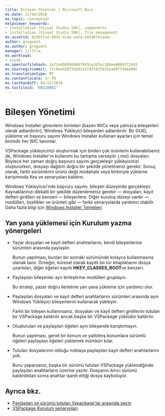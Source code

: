 ```yaml
---
title: Bileşen Yönetimi | Microsoft Docs
ms.date: 11/04/2016
ms.topic: conceptual
helpviewer_keywords:
- installation [Visual Studio SDK], components
- installation [Visual Studio SDK], file management
ms.assetid: 029bffa2-6841-4caa-a41a-442467e1aedc
author: gregvanl
ms.author: gregvanl
manager: jillfra
ms.workload:
- vssdk
ms.openlocfilehash: 1ef2edb8996984f943ce3d7ec168eed0692f2493
ms.sourcegitcommit: 1fc6ee928733e61a1f42782f832ead9f7946d00c
ms.translationtype: MT
ms.contentlocale: tr-TR
ms.lasthandoff: 04/22/2019
ms.locfileid: "60110082"
---
```

# <a name="component-management"></a>Bileşen Yönetimi
Windows Installer görevlerin birimleri (bazen WICs veya yalnızca bileşenleri olarak adlandırılır), Windows Yükleyici bileşenleri adlandırılır. Bir GUID, yükleme ve başvuru sayımı Windows Installer kullanan ayarları için temel birimdir her WIC tanımlar.

 VSPackage yükleyicinizi oluşturmak için birden çok ürünlerin kullanabilseniz de, Windows Installer'ın kullanımı bu tartışma varsayılır (*.msi*) dosyaları. Böylece her zaman doğru başvuru sayımı gerçekleşir yükleyicinizi oluştururken, dosyayı dağıtım doğru bir şekilde yönetmeniz gerekir. Sonuç olarak, farklı sürümlerini ürünü değil müdahale veya birbiriyle yükleme karışımında Kes ve senaryoları kaldırın.

 Windows Yükleyicisi'nde başvuru sayımı, bileşen düzeyinde gerçekleşir. Kaynaklarınızı dikkatli bir şekilde düzenlemeniz gerekir — dosyaları, kayıt defteri girdileri ve benzeri — bileşenlere. Diğer kuruluş düzeyi vardır — modülleri, özellikler ve ürünleri gibi — farklı senaryolarda yardımcı olabilir. Daha fazla bilgi için [Windows Installer Temelleri](../../extensibility/internals/windows-installer-basics.md).

## <a name="guidelines-of-authoring-setup-for-side-by-side-installation"></a>Yan yana yüklemesi için Kurulum yazma yönergeleri

- Yazar dosyaları ve kayıt defteri anahtarlarını, kendi bileşenlerine sürümleri arasında paylaşılır.

     Bunun yapılması, bunları bir sonraki sürümünde kolayca kullanmasına olanak tanır. Örneğin, küresel olarak kayıtlı bir tür kitaplıklarını dosya uzantıları, diğer öğeleri kayıtlı **HKEY_CLASSES_ROOT**ve benzeri.

- Paylaşılan bileşenler ayrı birleştirme modülleri gruplayın.

     Bu strateji, yazar doğru ilerletme yan yana yükleme için yardımcı olur.

- Paylaşılan dosyaları ve kayıt defteri anahtarlarını sürümleri arasında aynı Windows Yükleyici bileşenlerini kullanarak yükleyin.

     Farklı bir bileşen kullanırsanız, dosyaları ve kayıt defteri girdilerini tutulan bir VSPackage kaldırılır ancak başka bir VSPackage yüklüdür kaldırılır.

- Oluşturulan ve paylaşılan öğeleri aynı bileşende karıştırmayın.

     Bunun yapılması, genel bir konum ve yalıtılmış konumlara sürümlü öğeleri paylaşılan öğeleri yüklemek mümkün kılar.

- Tutulan dosyalarının olduğu noktaya paylaşılan kayıt defteri anahtarlarını yok.

     Bunu yaparsanız, başka bir sürümü tutulan VSPackage yüklendiğinde paylaşılan anahtarların üzerine yazılır. Dosyanın ikinci sürümü kaldırdıktan sonra anahtar işaret ettiği dosya kayboluyor.

## <a name="see-also"></a>Ayrıca bkz.
- [Paylaşılan ve sürümü tutulan Vspackage'lar arasında seçin](../../extensibility/choosing-between-shared-and-versioned-vspackages.md)
- [VSPackage Kurulum senaryoları](../../extensibility/internals/vspackage-setup-scenarios.md)
